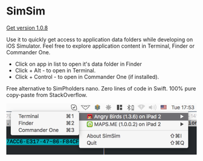 # SimSim

[Get version 1.0.8](https://github.com/dsmelov/simsim/blob/master/Release/SimSim_1.0.8.zip?raw=true)

Use it to quickly get access to application data folders while developing on iOS Simulator.
Feel free to explore application content in Terminal, Finder or Commander One.

- Click on app in list to open it's data folder in Finder
- Click + Alt - to open in Terminal.
- Click + Control - to open in Commander One (if installed).

Free alternative to SimPholders nano.
Zero lines of code in Swift. 100% pure copy-paste from StackOverflow.

![Alt text](/simsim.png?raw=true "screenshot")

